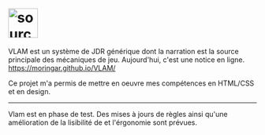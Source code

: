 
# <img style="width:60px" src="https://i.imgur.com/xopfkyg.png" title="source: imgur.com" />
VLAM est un système de JDR générique dont la narration est la source principale des mécaniques de jeu. Aujourd'hui, c'est une notice en ligne. https://moringar.github.io/VLAM/ <br>

Ce projet m'a permis de mettre en oeuvre mes compétences en HTML/CSS et en design.

<hr>
Vlam est en phase de test. Des mises à jours de règles ainsi qu'une amélioration de la lisibilité de et l'érgonomie sont prévues.
